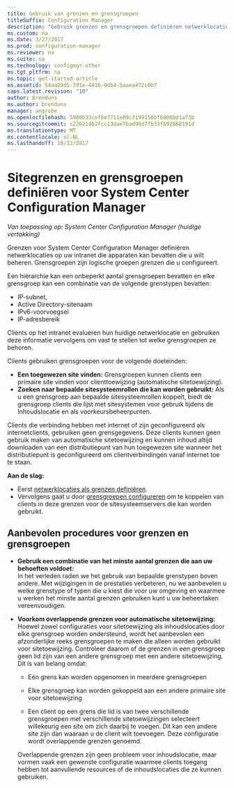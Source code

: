 ```yaml
---
title: Gebruik van grenzen en grensgroepen
titleSuffix: Configuration Manager
description: "Gebruik grenzen en grensgroepen definiëren netwerklocaties en toegankelijk sitesystemen voor apparaten die u beheert."
ms.custom: na
ms.date: 3/27/2017
ms.prod: configuration-manager
ms.reviewer: na
ms.suite: na
ms.technology: configmgr-other
ms.tgt_pltfrm: na
ms.topic: get-started-article
ms.assetid: 54aa20d5-791e-4416-9db4-5aaea472c0b7
caps.latest.revision: "10"
author: Brenduns
ms.author: brenduns
manager: angrobe
ms.openlocfilehash: 5980b33cef6e7711e09c3199150bf60008d1a73b
ms.sourcegitcommit: c236214b2fcc13dae7bad96d7fb33f692868191d
ms.translationtype: MT
ms.contentlocale: nl-NL
ms.lasthandoff: 10/12/2017
---
```

# <a name="define-site-boundaries-and-boundary-groups-for-system-center-configuration-manager"></a>Sitegrenzen en grensgroepen definiëren voor System Center Configuration Manager

*Van toepassing op: System Center Configuration Manager (huidige vertakking)*

Grenzen voor System Center Configuration Manager definiëren netwerklocaties op uw intranet die apparaten kan bevatten die u wilt beheren. Grensgroepen zijn logische groepen grenzen die u configureert.

 Een hiërarchie kan een onbeperkt aantal grensgroepen bevatten en elke grensgroep kan een combinatie van de volgende grenstypen bevatten:  

-   IP-subnet,  
-   Active Directory-sitenaam  
-   IPv6-voorvoegsel  
-   IP-adresbereik  

Clients op het intranet evalueren hun huidige netwerklocatie en gebruiken deze informatie vervolgens om vast te stellen tot welke grensgroepen ze behoren.  

 Clients gebruiken grensgroepen voor de volgende doeleinden:  
-   **Een toegewezen site vinden:** Grensgroepen kunnen clients een primaire site vinden voor clienttoewijzing (automatische sitetoewijzing).  
-   **Zoeken naar bepaalde sitesysteemrollen die kan worden gebruikt:** Als u een grensgroep aan bepaalde sitesysteemrollen koppelt, biedt de grensgroep clients die lijst met sitesystemen voor gebruik tijdens de Inhoudslocatie en als voorkeursbeheerpunten.  

Clients die verbinding hebben met internet of zijn geconfigureerd als internetclients, gebruiken geen grensgegevens. Deze clients kunnen geen gebruik maken van automatische sitetoewijzing en kunnen inhoud altijd downloaden van een distributiepunt van hun toegewezen site wanneer het distributiepunt is geconfigureerd om clientverbindingen vanaf internet toe te staan.  

**Aan de slag:**
- Eerst [netwerklocaties als grenzen definiëren](/sccm/core/servers/deploy/configure/boundaries).
- Vervolgens gaat u door [grensgroepen configureren](/sccm/core/servers/deploy/configure/boundary-groups) om te koppelen van clients in deze grenzen voor de sitesysteemservers die kan worden gebruikt.



##  <a name="BKMK_BoundaryBestPractices"></a>Aanbevolen procedures voor grenzen en grensgroepen  

-   **Gebruik een combinatie van het minste aantal grenzen die aan uw behoeften voldoet:**  
   In het verleden raden we het gebruik van bepaalde grenstypen boven andere. Met wijzigingen in de prestaties verbeteren, nu we aanbevelen u welke grenstype of typen die u kiest die voor uw omgeving en waarmee u werken het minste aantal grenzen gebruiken kunt u uw beheertaken vereenvoudigen.      

-   **Voorkom overlappende grenzen voor automatische sitetoewijzing:**  
     Hoewel zowel configuraties voor sitetoewijzing als inhoudslocaties door elke grensgroep worden ondersteund, wordt het aanbevolen een afzonderlijke reeks grensgroepen te maken die alleen worden gebruikt voor sitetoewijzing. Controleer daarom of de grenzen in een grensgroep geen lid zijn van een andere grensgroep met een andere sitetoewijzing. Dit is van belang omdat:  

    -   Eén grens kan worden opgenomen in meerdere grensgroepen  

    -   Elke grensgroep kan worden gekoppeld aan een andere primaire site voor sitetoewijzing  

    -   Een client op een grens die lid is van twee verschillende grensgroepen met verschillende sitetoewijzingen selecteert willekeurig een site om zich daarbij te voegen. Dit kan een andere site zijn dan waaraan u de client wilt toevoegen.  Deze configuratie wordt overlappende grenzen genoemd.  

     Overlappende grenzen zijn geen probleem voor inhoudslocatie, maar vormen vaak een gewenste configuratie waarmee clients toegang hebben tot aanvullende resources of de inhoudslocaties die ze kunnen gebruiken.  
